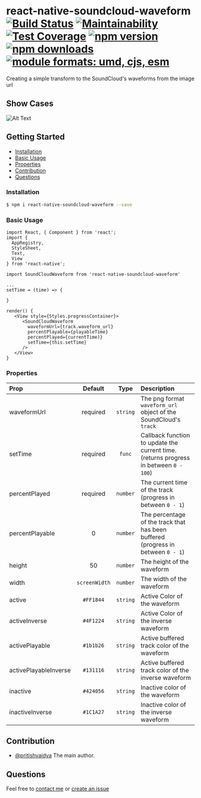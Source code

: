 # react-native-soundcloud-waveform [![Build Status](https://travis-ci.org/pritishvaidya/react-native-soundcloud-waveform.svg?branch=master)](https://travis-ci.org/pritishvaidya/react-native-soundcloud-waveform) [![Maintainability](https://api.codeclimate.com/v1/badges/e30ee9d2b58fc2b97113/maintainability)](https://codeclimate.com/github/pritishvaidya/react-native-soundcloud-waveform/maintainability) [![Test Coverage](https://api.codeclimate.com/v1/badges/e30ee9d2b58fc2b97113/test_coverage)](https://codeclimate.com/github/pritishvaidya/react-native-soundcloud-waveform/test_coverage) [![npm version](https://badge.fury.io/js/react-native-soundcloud-waveform.svg)](https://badge.fury.io/js/react-native-soundcloud-waveform) [![npm downloads](https://img.shields.io/npm/dt/react-native-soundcloud-waveform.svg)](https://npm-stat.com/charts.html?package=react-native-soundcloud-waveform&from=2018-02-17&to=2018-12-28) <a href="https://github.com/pritishvaidya/react-native-soundcloud-waveform/blob/master/README.md"><img src="https://img.shields.io/badge/module%20formats-umd%2C%20cjs%2C%20esm-green.svg" alt="module formats: umd, cjs, esm"></a>
Creating a simple transform to the SoundCloud's waveforms from the image url

## Show Cases
![Alt Text](https://media.giphy.com/media/35EH7lliWnUah8B9Ev/giphy.gif)

## Getting Started

- [Installation](#installation)
- [Basic Usage](#basic-usage)
- [Properties](#properties)
- [Contribution](#contribution)
- [Questions](#questions)

### Installation

```bash
$ npm i react-native-soundcloud-waveform --save
```

### Basic Usage
```
import React, { Component } from 'react';
import {
  AppRegistry,
  StyleSheet,
  Text,
  View
} from 'react-native';

import SoundCloudWaveform from 'react-native-soundcloud-waveform'

...
setTime = (time) => {
  
}

render() {
   <View style={Styles.progressContainer}>
      <SoundCloudWaveform
        waveformUrl={track.waveform_url}
        percentPlayable={playableTime}
        percentPlayed={currentTime)}
        setTime={this.setTime}  
      />
   </View>
}
```

### Properties
| Prop  | Default  | Type | Description |
| :------------ |:---------------:| :---------------:| :-----|
| waveformUrl | required | `string` | The png format `waveform_url` object of the SoundCloud's `track` |
| setTime | required | `func` | Callback function to update the current time. (returns progress in between `0 - 100`) |
| percentPlayed | required | `number` | The current time of the track (progress in between `0 - 1`) |
| percentPlayable | 0 | `number` | The percentage of the track that has been buffered (progress in between `0 - 1`)|
| height | 50 | `number` | The height of the waveform |
| width | `screenWidth` | `number` | The width of the waveform |
| active | `#FF1844` | `string` | Active Color of the waveform |
| activeInverse | `#4F1224` | `string` | Active Color of the inverse waveform |
| activePlayable   | `#1b1b26` | `string` | Active buffered track color of the waveform |
| activePlayableInverse | `#131116` | `string` | Active buffered track color of the inverse waveform |
| inactive | `#424056` | `string` | Inactive color of the waveform |
| inactiveInverse | `#1C1A27` | `string` | Inactive color of the inverse waveform |

## Contribution

- [@pritishvaidya](mailto:pritishvaidya94@gmail.com) The main author.

## Questions

Feel free to [contact me](mailto:pritishvaidya94@gmail.co) or [create an issue](https://github.com/pritishvaidya/soundcloud-waveform/issues/new)
